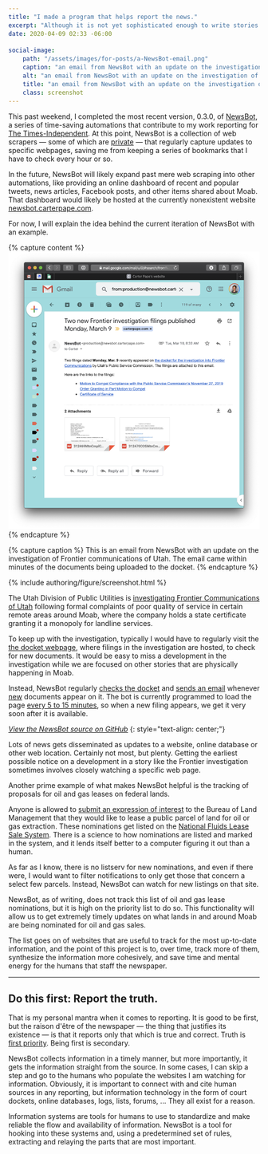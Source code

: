 ```yaml
---
title: "I made a program that helps report the news."
excerpt: "Although it is not yet sophisticated enough to write stories from scratch, it does save me a lot of time and mental energy."
date: 2020-04-09 02:33 -06:00

social-image:
    path: "/assets/images/for-posts/a-NewsBot-email.png"
    caption: "an email from NewsBot with an update on the investigation of Frontier communications of Utah"
    alt: "an email from NewsBot with an update on the investigation of Frontier communications of Utah"
    title: "an email from NewsBot with an update on the investigation of Frontier communications of Utah"
    class: screenshot
---
```


This past weekend, I completed the most recent version, 0.3.0, of [NewsBot][NewsBot on GitHub], a series of time-saving automations that contribute to my work reporting for [The Times-Independent]. At this point, NewsBot is a collection of web scrapers — some of which are [private](https://github.com/CarterPape/NewsBot/tree/92ef25ca911c1f60a157c83f4089baeabfab502f#the-private-subproject) — that regularly capture updates to specific webpages, saving me from keeping a series of bookmarks that I have to check every hour or so.

In the future, NewsBot will likely expand past mere web scraping into other automations, like providing an online dashboard of recent and popular tweets, news articles, Facebook posts, and other items shared about Moab. That dashboard would likely be hosted at the currently nonexistent website [newsbot.carterpape.com](https://newsbot.carterpape.com).

For now, I will explain the idea behind the current iteration of NewsBot with an example.

{% capture content %}
[![an email from NewsBot with an update on the investigation of Frontier communications of Utah](/assets/images/for-posts/a-NewsBot-email.png)](/assets/documents/for-posts/a-NewsBot-email.eml)
{% endcapture %}

{% capture caption %}
This is an email from NewsBot with an update on the investigation of Frontier communications of Utah. The email came within minutes of the documents being uploaded to the docket.
{% endcapture %}

{% include authoring/figure/screenshot.html %}

The Utah Division of Public Utilities is [investigating Frontier Communications of Utah](https://moabtimes.com/2019/07/08/state-probing-frontier-following-service-complaints/) following formal complaints of poor quality of service in certain remote areas around Moab, where the company holds a state certificate granting it a monopoly for landline services.

To keep up with the investigation, typically I would have to regularly visit the [the docket webpage](https://psc.utah.gov/2019/05/20/docket-no-19-041-04/), where filings in the investigation are hosted, to check for new documents. It would be easy to miss a development in the investigation while we are focused on other stories that are physically happening in Moab.

Instead, NewsBot regularly [checks the docket](https://github.com/CarterPape/NewsBot/blob/92ef25ca911c1f60a157c83f4089baeabfab502f/newsbot/spiders/frontier_investigation_spider.py#L71) and [sends an email](https://github.com/CarterPape/NewsBot/blob/92ef25ca911c1f60a157c83f4089baeabfab502f/newsbot/item_pipelines/item_emailer.py#L98) whenever [new](https://github.com/CarterPape/NewsBot/blob/92ef25ca911c1f60a157c83f4089baeabfab502f/newsbot/item_pipelines/emailed_item_filter.py#L31) documents appear on it. The bot is currently programmed to load the page [every 5 to 15 minutes](https://github.com/CarterPape/NewsBot/blob/92ef25ca911c1f60a157c83f4089baeabfab502f/newsbot/spiders/frontier_investigation_spider.py#L43), so when a new filing appears, we get it very soon after it is available.

[*View the NewsBot source on GitHub*][NewsBot on GitHub]
{: style="text-align: center;"}

Lots of news gets disseminated as updates to a website, online database or other web location. Certainly not most, but plenty. Getting the earliest possible notice on a development in a story like the Frontier investigation sometimes involves closely watching a specific web page.

Another prime example of what makes NewsBot helpful is the tracking of proposals for oil and gas leases on federal lands.

Anyone is allowed to [submit an expression of interest](https://nflss.blm.gov/eoi/submit) to the Bureau of Land Management that they would like to lease a public parcel of land for oil or gas extraction. These nominations get listed on the [National Fluids Lease Sale System](https://nflss.blm.gov/eoi/list). There is a science to how nominations are listed and marked in the system, and it lends itself better to a computer figuring it out than a human.

As far as I know, there is no listserv for new nominations, and even if there were, I would want to filter notifications to only get those that concern a select few parcels. Instead, NewsBot can watch for new listings on that site.

NewsBot, as of writing, does not track this list of oil and gas lease nominations, but it is high on the priority list to do so. This functionality will allow us to get extremely timely updates on what lands in and around Moab are being nominated for oil and gas sales.

The list goes on of websites that are useful to track for the most up-to-date information, and the point of this project is to, over time, track more of them, synthesize the information more cohesively, and save time and mental energy for the humans that staff the newspaper.

-------

## Do this first: Report the truth.

That is my personal mantra when it comes to reporting. It is good to be first, but the raison d'être of the newspaper — the thing that justifies its existence — is that it reports only that which is true and correct. Truth is [first priority](https://twitter.com/SuperToughScene/status/1248364481425571847). Being first is secondary.

NewsBot collects information in a timely manner, but more importantly, it gets the information straight from the source. In some cases, I can skip a step and go to the humans who populate the websites I am watching for information. Obviously, it is important to connect with and cite human sources in any reporting, but information technology in the form of court dockets, online databases, logs, lists, forums, … They all exist for a reason.

Information systems are tools for humans to use to standardize and make reliable the flow and availability of information. NewsBot is a tool for hooking into these systems and, using a predetermined set of rules, extracting and relaying the parts that are most important.



[The Times-Independent]: https://moabtimes.com/
[NewsBot on GitHub]: https://github.com/CarterPape/NewsBot
